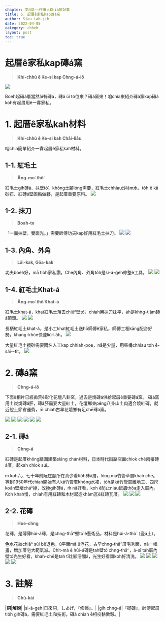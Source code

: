 ```yaml
---
chapter: 第4章——作田人Khiā家記事
title: 5. 起厝ê家私kap磚á窯
author: Siau Lah-jih
date: 2022-04-05
category: chheh
layout: post
toc: true
---
```


# 起厝ê家私kap磚á窯
> **Khí-chhù ê Ke-si kap Chng-á-iô**

![](../too5/15/15-5-13磚仔窯.jpg)

Boeh起磚á厝當然ài有磚á，磚á ùi tó位來？磚á窯來！咱chia來紹介磚á窯kap磚á koh有起厝用ê一寡家私。

# 1. 起厝ê家私kah材料
> **Khí-chhù ê Ke-si kah Châi-liāu**

咱chia簡單紹介一寡起厝ê家私kah材料。

## 1-1. 紅毛土
> **Âng-mo͘-thô͘**

紅毛土gih磚á、抹壁tó͘、khōng土腳lóng需要，紅毛土chhiau沙lām水，to̍h ē kā砂石、紅磚á堅固黏做夥，是起厝重要原料。
![](../too5/15/15-5-1紅毛土.jpg)

## 1-2. 抹刀
> **Boah-to**

「一面抹壁，雙面光。」需要師傅功夫kap好用紅毛土抹刀。
![](../too5/15/15-5-2紅毛土抹刀.jpg)
![](../too5/15/15-5-2a紅毛土抹刀.jpg)

## 1-3. 內角、外角
> **Lāi-kak, Gōa-kak**

功夫boeh好，mā tio̍h家私讚。Che內角、外角to̍h是si-á-geh修整ê工具。
![](../too5/15/15-5-3土水家私內角.jpg)
![](../too5/15/15-5-4土水家私外角.jpg)

## 1-4. 紅毛土Khat-á
> **Âng-mo͘-thô͘ Khat-á**

紅毛土khat-á，khat紅毛土落去chiūⁿ壁tó͘，chiah用抹刀抹平，a̍h是khǹg-tiàm磚á頂頭。
![](../too5/15/15-5-5紅毛土匙仔.jpg) 
![](../too5/15/15-5-6.jpg)

長柄紅毛土khat-á，是小工khat紅毛土送hō͘師傅ê家私，師傅工相kāng配合好勢，khang-khòe快速liú-lia̍h。
![](../too5/15/15-5-7.jpg)

大量紅毛土攪砂需要兩名人工kap chhiah-poe，nā是少量，用柴桶chhiau to̍h ē-sái--tit。
![](../too5/15/15-5-8.jpg)

# 2. 磚á窯
> **Chng-á-iô**

下面ê相片已經拋荒ê彰化花壇八卦窯，過去是燒磚á供給起厝ê重要磚á窯。
磚á窯用土炭燒磚á胚，磚á胚需要大量紅土，花壇鄉東pêng八卦山土肉適合燒紅磚，就近挖土節省運費，m̄ chiah古早花壇鄉有足chē磚á窯。

![](../too5/15/15-5-9磚仔窯.jpg)
![](../too5/15/15-5-10磚仔窯.jpg)
![](../too5/15/15-5-11磚仔窯.jpg)
![](../too5/15/15-5-12磚仔窯.jpg)
![](../too5/15/15-5-13磚仔窯.jpg)
![](../too5/15/15-5-14磚仔窯.jpg)

## 2-1. 磚á
> **Chng-á**

紅磚是起厝khōng牆圍建築siāng chán材料，日本時代街路店面chiok chē兩樓磚á厝，起kah chiok súi。

m̄ koh六、七十年前阮庄腳所在真少看tio̍h磚á厝，lóng mā竹管草厝khah chē。等到1950年代chiah開始有人kā竹管厝khōng水裙，to̍h是kā竹管厝離地三、四尺koân壁堵cháⁿ掉，改換gih磚á，m̄ nā好看，koh ē防止niáu鼠蟲thōa走入厝內。Koh khah慢，chiah有用紅磚和木材起造khàm瓦ê紅磚瓦厝。
![](../too5/15/15-5-15火燒磚.jpg)
![](../too5/15/15-5-15a紅磚.jpg)
![](../too5/15/15-5-15b紅磚.jpg)

## 2-2. 花磚
> **Hoe-chng**

花磚，是薄薄hûi-á磚，是chng-thāⁿ壁tó͘ ê藝術品，材料是hûi-á-thô͘（瓷á土）。

色水花紋chiâⁿ súi bē退色，ū平面mā ū浮花，古早chng-thāⁿ厝宅秀面，ná一幅畫，增加厝宅大範氣派。Chit-má ê hûi-á磚是tah壁tó͘ chng-thāⁿ，á-sī tah厝內壁tó͘光生好看，khah-chē是tah tī灶腳浴間á，光生好看頭koh好清洗。
![](../too5/15/15-5-16花磚.jpg)
![](../too5/15/15-5-17花磚.jpg)
![](../too5/15/15-5-18花磚.jpg)
![](../too5/15/15-5-19花磚.jpg)
![](../too5/15/15-5-20花磚.jpg)

# 3. 註解
> **Chù-kái**

|**詞**|**解說**|
|si-á-geh|日來詞，しあげ，『修飾』。|
|gih chng-á|『砌磚』，師傅起厝tio̍h gih磚á，需要紅毛土和技術，磚á chiah ē相咬黏做夥。|
